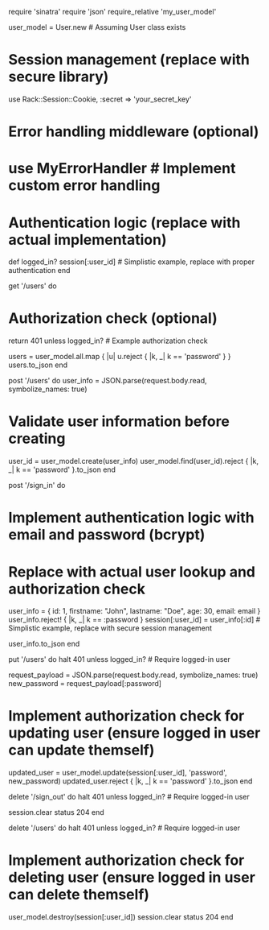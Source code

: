 require 'sinatra'
require 'json'
require_relative 'my_user_model'

user_model = User.new  # Assuming User class exists

# Session management (replace with secure library)
use Rack::Session::Cookie, :secret => 'your_secret_key'

# Error handling middleware (optional)
# use MyErrorHandler  # Implement custom error handling

# Authentication logic (replace with actual implementation)
def logged_in?
  session[:user_id]  # Simplistic example, replace with proper authentication
end

get '/users' do
  # Authorization check (optional)
  return 401 unless logged_in?  # Example authorization check

  users = user_model.all.map { |u| u.reject { |k, _| k == 'password' } }
  users.to_json
end

post '/users' do
  user_info = JSON.parse(request.body.read, symbolize_names: true)
  # Validate user information before creating

  user_id = user_model.create(user_info)
  user_model.find(user_id).reject { |k, _| k == 'password' }.to_json
end

post '/sign_in' do
  # Implement authentication logic with email and password (bcrypt)

  # Replace with actual user lookup and authorization check
  user_info = { id: 1, firstname: "John", lastname: "Doe", age: 30, email: email }
  user_info.reject! { |k, _| k == :password }
  session[:user_id] = user_info[:id]  # Simplistic example, replace with secure session management

  user_info.to_json
end

put '/users' do
  halt 401 unless logged_in?  # Require logged-in user

  request_payload = JSON.parse(request.body.read, symbolize_names: true)
  new_password = request_payload[:password]

  # Implement authorization check for updating user (ensure logged in user can update themself)
  updated_user = user_model.update(session[:user_id], 'password', new_password)
  updated_user.reject { |k, _| k == 'password' }.to_json
end

delete '/sign_out' do
  halt 401 unless logged_in?  # Require logged-in user

  session.clear
  status 204
end

delete '/users' do
  halt 401 unless logged_in?  # Require logged-in user

  # Implement authorization check for deleting user (ensure logged in user can delete themself)
  user_model.destroy(session[:user_id])
  session.clear
  status 204
end
